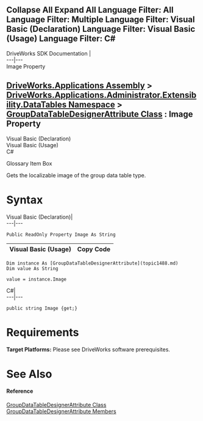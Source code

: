 Collapse All Expand All Language Filter: All  Language Filter: Multiple  Language Filter: Visual Basic (Declaration) Language Filter: Visual Basic (Usage) Language Filter: C#  
---  
DriveWorks SDK Documentation  |   
---|---  
Image Property   
  
[DriveWorks.Applications Assembly](topic13.md) > [DriveWorks.Applications.Administrator.Extensibility.DataTables Namespace](topic1432.md) > [GroupDataTableDesignerAttribute Class](topic1488.md) : Image Property  
---  
  
Visual Basic (Declaration)    
Visual Basic (Usage)    
C# 

Glossary Item Box

Gets the localizable image of the group data table type. 

# Syntax

Visual Basic (Declaration)|   
---|---  
      
    
    Public ReadOnly Property Image As String  
  
Visual Basic (Usage)| Copy Code  
---|---  
      
    
    Dim instance As [GroupDataTableDesignerAttribute](topic1488.md)
    Dim value As String
     
    value = instance.Image  
  
C#|   
---|---  
      
    
    public string Image {get;}  
  
# Requirements

**Target Platforms:** Please see DriveWorks software prerequisites.

# See Also

#### Reference

[GroupDataTableDesignerAttribute Class](topic1488.md)   
[GroupDataTableDesignerAttribute Members](topic1489.md)


